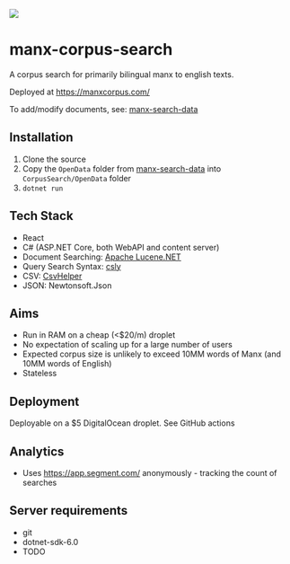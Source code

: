 <a href="https://manxcorpus.com/"><img src="https://img.shields.io/uptimerobot/status/m788600664-01eee56ee2b6a032b98b70c4"></a>

# manx-corpus-search

A corpus search for primarily bilingual manx to english texts.

Deployed at https://manxcorpus.com/

To add/modify documents, see: [manx-search-data](https://github.com/david-allison/manx-search-data)

## Installation

1. Clone the source
2. Copy the `OpenData` folder from [manx-search-data](https://github.com/david-allison/manx-search-data/) into `CorpusSearch/OpenData` folder
3. `dotnet run`

## Tech Stack

* React
* C# (ASP.NET Core, both WebAPI and content server)
* Document Searching: [Apache Lucene.NET](https://github.com/apache/lucenenet)
* Query Search Syntax: [csly](https://github.com/b3b00/csly)
* CSV: [CsvHelper](https://github.com/JoshClose/CsvHelper)
* JSON: Newtonsoft.Json

## Aims

* Run in RAM on a cheap (<$20/m) droplet
* No expectation of scaling up for a large number of users
* Expected corpus size is unlikely to exceed 10MM words of Manx (and 10MM words of English)
* Stateless

## Deployment

Deployable on a $5 DigitalOcean droplet. See GitHub actions

## Analytics

* Uses https://app.segment.com/ anonymously - tracking the count of searches

## Server requirements

- git
- dotnet-sdk-6.0
- TODO
